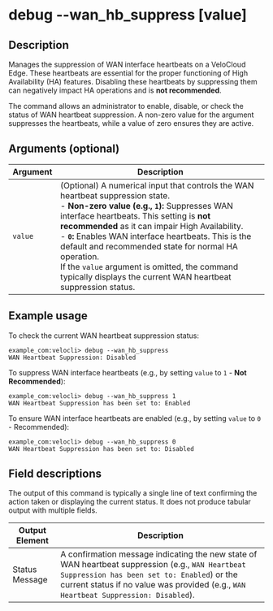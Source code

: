 # debug --wan_hb_suppress [value]

## Description
Manages the suppression of WAN interface heartbeats on a VeloCloud Edge. These heartbeats are essential for the proper functioning of High Availability (HA) features. Disabling these heartbeats by suppressing them can negatively impact HA operations and is **not recommended**.

The command allows an administrator to enable, disable, or check the status of WAN heartbeat suppression. A non-zero value for the argument suppresses the heartbeats, while a value of zero ensures they are active.

## Arguments (optional)
| Argument | Description |
|---|---|
| `value` | (Optional) A numerical input that controls the WAN heartbeat suppression state. <br> - **Non-zero value (e.g., `1`):** Suppresses WAN interface heartbeats. This setting is **not recommended** as it can impair High Availability. <br> - **`0`:** Enables WAN interface heartbeats. This is the default and recommended state for normal HA operation. <br> If the `value` argument is omitted, the command typically displays the current WAN heartbeat suppression status. |

## Example usage
To check the current WAN heartbeat suppression status:
```
example_com:velocli> debug --wan_hb_suppress
WAN Heartbeat Suppression: Disabled
```

To suppress WAN interface heartbeats (e.g., by setting `value` to `1` - **Not Recommended**):
```
example_com:velocli> debug --wan_hb_suppress 1
WAN Heartbeat Suppression has been set to: Enabled
```

To ensure WAN interface heartbeats are enabled (e.g., by setting `value` to `0` - Recommended):
```
example_com:velocli> debug --wan_hb_suppress 0
WAN Heartbeat Suppression has been set to: Disabled
```

## Field descriptions
The output of this command is typically a single line of text confirming the action taken or displaying the current status. It does not produce tabular output with multiple fields.

| Output Element | Description |
|---|---|
| Status Message | A confirmation message indicating the new state of WAN heartbeat suppression (e.g., `WAN Heartbeat Suppression has been set to: Enabled`) or the current status if no value was provided (e.g., `WAN Heartbeat Suppression: Disabled`). |